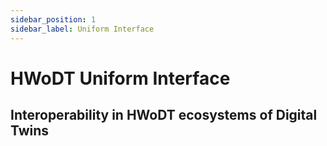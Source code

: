 ```yaml
---
sidebar_position: 1
sidebar_label: Uniform Interface
---
```


# HWoDT Uniform Interface
## Interoperability in HWoDT ecosystems of Digital Twins